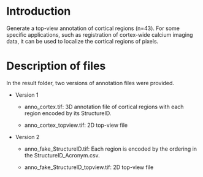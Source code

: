 # Introduction

Generate a top-view annotation of cortical regions (n=43). For some specific applications, such as registration of cortex-wide calcium imaging data, it can be used to localize the cortical regions of pixels.

# Description of files

In the result folder, two versions of annotation files were provided.

-   Version 1

    -   anno_cortex.tif: 3D annotation file of cortical regions with each region encoded by its StructureID.

    -   anno_cortex_topview.tif: 2D top-view file

-   Version 2

    -   anno_fake_StructureID.tif: Each region is encoded by the ordering in the StructureID_Acronym.csv.

    -   anno_fake_StructureID_topview.tif: 2D top-view file

